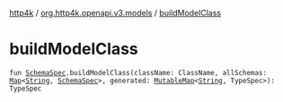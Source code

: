 [http4k](../index.md) / [org.http4k.openapi.v3.models](index.md) / [buildModelClass](./build-model-class.md)

# buildModelClass

`fun `[`SchemaSpec`](../org.http4k.openapi.v3/-schema-spec/index.md)`.buildModelClass(className: ClassName, allSchemas: `[`Map`](https://kotlinlang.org/api/latest/jvm/stdlib/kotlin.collections/-map/index.html)`<`[`String`](https://kotlinlang.org/api/latest/jvm/stdlib/kotlin/-string/index.html)`, `[`SchemaSpec`](../org.http4k.openapi.v3/-schema-spec/index.md)`>, generated: `[`MutableMap`](https://kotlinlang.org/api/latest/jvm/stdlib/kotlin.collections/-mutable-map/index.html)`<`[`String`](https://kotlinlang.org/api/latest/jvm/stdlib/kotlin/-string/index.html)`, TypeSpec>): TypeSpec`
